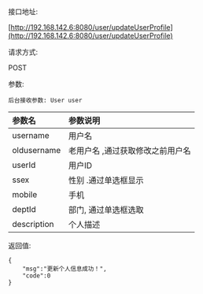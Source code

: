 接口地址:

[http://192.168.142.6:8080/user/updateUserProfile](http://192.168.142.6:8080/user/updateUserProfile)

请求方式:

POST

参数:

```
后台接收参数: User user
```

| 参数名 | 参数说明 |
| :--- | :--- |
| username | 用户名 |
| oldusername | 老用户名 ,通过获取修改之前用户名 |
| userId | 用户ID |
| ssex | 性别 .通过单选框显示 |
| mobile | 手机 |
| deptId | 部门, 通过单选框选取 |
| description | 个人描述 |

返回值:

```
{
    "msg":"更新个人信息成功！",
    "code":0
}
```



